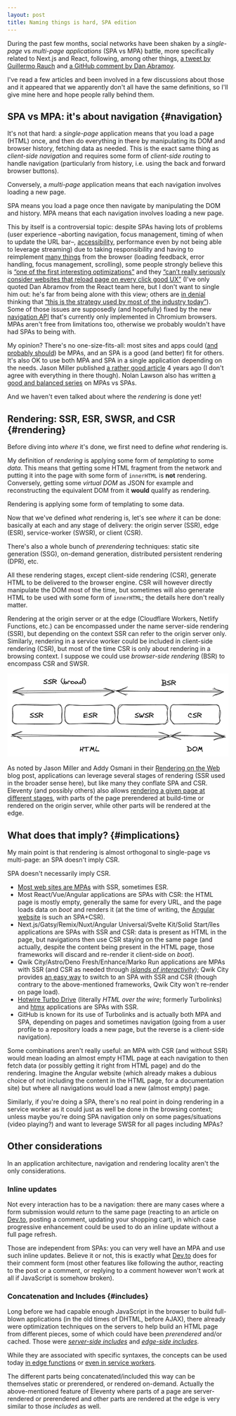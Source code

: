 ```yaml
---
layout: post
title: Naming things is hard, SPA edition
---
```


During the past few months, social networks have been shaken by a _single-page_ vs _multi-page applications_ (SPA vs MPA) battle, more specifically related to Next.js and React, following, among other things, [a tweet by Guillermo Rauch](https://mobile.twitter.com/rauchg/status/1619492334961569792) and [a GitHub comment by Dan Abramov](https://github.com/reactjs/reactjs.org/pull/5487#issuecomment-1409720741).

I've read a few articles and been involved in a few discussions about those and it appeared that we apparently don't all have the same definitions, so I'll give mine here and hope people rally behind them.

## SPA vs MPA: it's about navigation {#navigation}

It's not that hard: a _single-page_ application means that you load a page (HTML) once, and then do everything in there by manipulating its DOM and browser history, fetching data as needed.
This is the exact same thing as _client-side navigation_ and requires some form of _client-side routing_ to handle navigation (particularly from history, i.e. using the back and forward browser buttons).

Conversely, a _multi-page_ application means that each navigation involves loading a new page.

<aside role="doc-pullquote presentation" aria-hidden=true>SPA means you load a page once then navigate by manipulating the DOM and history. MPA means that each navigation involves loading a new page.</aside>

This by itself is a controversial topic: despite SPAs having lots of problems (user experience –aborting navigation, focus management, timing of when to update the URL bar–, [accessibility](https://nolanlawson.com/2019/11/05/what-ive-learned-about-accessibility-in-spas/ "Nolan Lawson: What I’ve learned about accessibility in SPAs"), performance even by not being able to leverage streaming) due to taking responsibility and having to reimplement [many things](https://dev.to/tigt/routing-im-not-smart-enough-for-a-spa-5hki "Taylor Hunt: Routing: I’m not smart enough for a SPA") from the browser (loading feedback, error handling, focus management, scrolling), some people strongly believe this is [“one of the first interesting optimizations”](https://twitter.com/dan_abramov/status/1621949445540659201) and they [“can’t really seriously consider websites that reload page on every click good UX”](https://twitter.com/dan_abramov/status/1617963492908335104)
(I've only quoted Dan Abramov from the React team here, but I don't want to single him out: he's far from being alone with this view; others are [in denial](https://andy-bell.co.uk/the-extremely-loud-minority/ "Andy Bell: The (extremely) loud minority") thinking that [“this is the strategy used by most of the industry today”](https://www.epicweb.dev/the-webs-next-transition#:~:text=This%20is%20the%20strategy%20used%20by%20most%20of%20the%20industry%20today. "Kent C. Dodds: The Web’s Next Transition; this quote in the section about SPAs")).
Some of those issues are supposedly (and hopefully) fixed by the new [navigation API](https://developer.mozilla.org/en-US/docs/Web/API/Navigation_API "MDN: Navigation API") that's currently only implemented in Chromium browsers.
MPAs aren't free from limitations too, otherwise we probably wouldn't have had SPAs to being with.

My opinion? There's no one-size-fits-all: most sites and apps could ([and probably should](https://www.thoughtworks.com/radar/techniques/spa-by-default "Thoughtworks Technology Radar: SPA by default")) be MPAs, and an SPA is a good (and better) fit for others.
It's also OK to use both MPA and SPA in a single application depending on the needs.
Jason Miller published [a rather good article](https://jasonformat.com/application-holotypes/ "Jason Miller: Application Holotypes: A Guide to Architecture Decisions") 4 years ago (I don't agree with everything in there though).
Nolan Lawson also has written [a good and balanced series](https://nolanlawson.com/2022/06/27/spas-theory-versus-practice/ "Nolan Lawson: SPAs: theory versus practice") on MPAs vs SPAs.

And we haven't even talked about where the _rendering_ is done yet!

## Rendering: SSR, ESR, SWSR, and CSR {#rendering}

Before diving into _where_ it's done, we first need to define _what_ rendering is.

My definition of _rendering_ is applying some form of _templating_ to some _data_.
This means that getting some HTML fragment from the network and putting it into the page with some form of `innerHTML` is **not** rendering.
Conversely, getting some _virtual DOM_ as JSON for example and reconstructing the equivalent DOM from it **would** qualify as rendering.

<aside role="doc-pullquote presentation" aria-hidden=true>Rendering is applying some form of templating to some data.</aside>

Now that we've defined _what_ rendering is, let's see _where_ it can be done: basically at each and any stage of delivery: the origin server (SSR), edge (ESR), service-worker (SWSR), or client (CSR).

There's also a whole bunch of _prerendering_ techniques: static site generation (SSG), on-demand generation, distributed persistent rendering (DPR), etc.

All these rendering stages, except client-side rendering (CSR), generate HTML to be delivered to the browser engine.
CSR will however directly manipulate the DOM most of the time, but sometimes will also generate HTML to be used with some form of `innerHTML`; the details here don't really matter.

Rendering at the origin server or at the edge (Cloudflare Workers, Netlify Functions, etc.) can be encompassed under the name server-side rendering (SSR), but depending on the context SSR can refer to the origin server only.
Similarly, rendering in a service worker could be included in client-side rendering (CSR), but most of the time CSR is only about rendering in a browsing context.
I suppose we could use _browser-side rendering_ (BSR) to encompass CSR and SWSR.

![Schema of SSR, ESR, SWSR and CSR, with grouping representing SSR-in-the-broader-sense (SSR and ESR) vs. BSR (SWSR and CSR), and which generate HTML (SSR, ESR and SWSR) or manipulate the DOM (CSR)](/image/2023/03/ssr-csr.png)

As noted by Jason Miller and Addy Osmani in their [Rendering on the Web](https://web.dev/rendering-on-the-web/ "web.dev: Rendering on the Web") blog post, applications can leverage several stages of rendering (SSR used in the broader sense here), but like many they conflate SPA and CSR.
Eleventy (and possibly others) also allows [rendering a given page at different stages](https://www.11ty.dev/docs/plugins/edge/ "Eleventy Edge: A plugin to run Eleventy in an Edge Function to add dynamic content to your Eleventy sites."), with parts of the page prerendered at build-time or rendered on the origin server, while other parts will be rendered at the edge.

## What does that imply? {#implications}

My main point is that rendering is almost orthogonal to single-page vs multi-page: an SPA doesn't imply CSR.

<aside role="doc-pullquote presentation" aria-hidden=true>SPA doesn't necessarily imply CSR.</aside>

* [Most web sites are MPAs](https://chromestatus.com/metrics/feature/timeline/popularity/2617 "Chrome Platform Status: usage metrics of the history.pushState API") with SSR, sometimes ESR.
* Most React/Vue/Angular applications are SPAs with CSR: the HTML page is mostly empty, generally the same for every URL, and the page loads data on _boot_ and renders it (at the time of writing, the [Angular website](https://angular.io) is such an SPA+CSR).
* Next.js/Gatsy/Remix/Nuxt/Angular Universal/Svelte Kit/Solid Start/îles applications are SPAs with SSR and CSR: data is present as HTML in the  page, but navigations then use CSR staying on the same page (and actually, despite the content being present in the HTML page, those frameworks will discard and re-render it client-side on _boot_).
* Qwik City/Astro/Deno Fresh/Enhance/Marko Run applications are MPAs with SSR (and CSR as needed through [_islands of interactivity_](https://jasonformat.com/islands-architecture/ "Jason Miller: Islands Architecture")); Qwik City provides [an easy way](https://qwik.builder.io/docs/faq/#can-qwik-do-spa "Qwik FAQ: Can Qwik do SPA?") to switch to an SPA with SSR and CSR (though contrary to the above-mentioned frameworks, Qwik City won't re-render on page load).
* [Hotwire Turbo Drive](https://turbo.hotwired.dev/handbook/drive) (literally _HTML over the wire_; formerly Turbolinks) and [htmx](https://htmx.org) applications are SPAs with SSR.
* GitHub is known for its use of Turbolinks and is actually both MPA and SPA, depending on pages and sometimes navigation (going from a user profile to a repository loads a new page, but the reverse is a client-side navigation).

Some combinations aren't really useful: an MPA with CSR (and without SSR) would mean loading an almost empty HTML page at each navigation to then fetch data (or possibly getting it right from HTML page) and do the rendering. Imagine the Angular website (which already makes a dubious choice of not including the content in the HTML page, for a documentation site) but where all navigations would load a new (almost empty) page.

Similarly, if you're doing a SPA, there's no real point in doing rendering in a service worker as it could just as well be done in the browsing context; unless maybe you're doing SPA navigation only on some pages/situations (video playing?) and want to leverage SWSR for all pages including MPAs?

## Other considerations

In an application architecture, navigation and rendering locality aren't the only considerations.

### Inline updates

Not every interaction has to be a navigation:
there are many cases where a form submission would _return_ to the same page (reacting to an article on [Dev.to](https://dev.to), posting a comment, updating your shopping cart), in which case progressive enhancement could be used to do an inline update without a full page refresh.

Those are independent from SPAs: you can very well have an MPA and use such inline updates.
Believe it or not, this is exactly what [Dev.to](https://dev.to) does for their comment form (most other features like following the author, reacting to the post or a comment, or replying to a comment however won't work at all if JavaScript is somehow broken).

### Concatenation and Includes {#includes}

Long before we had capable enough JavaScript in the browser to build full-blown applications (in the old times of DHTML, before AJAX), there already were optimization techniques on the servers to help build an HTML page from different pieces, some of which could have been _prerendered_ and/or cached.
Those were [_server-side includes_](https://en.wikipedia.org/wiki/Server_Side_Includes "Wikipedia: Server Side Includes") and [_edge-side includes_](https://www.w3.org/TR/esi-lang/ "W3C: ESI Language Specification 1.0").

While they are associated with specific syntaxes, the concepts can be used today [in edge functions](https://blog.cloudflare.com/edge-side-includes-with-cloudflare-workers/ "Edge-Side-Includes with Cloudflare Workers") or [even in service workers](https://philipwalton.com/articles/smaller-html-payloads-with-service-workers/ "Philip Walton: Smaller HTML Payloads with Service Workers").

The different parts being concatenated/included this way can be themselves static or prerendered, or rendered on-demand.
Actually the above-mentioned feature of Eleventy where parts of a page are server-rendered or prerendered and other parts are rendered at the edge is very similar to those _includes_ as well.
